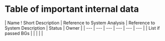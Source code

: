 # Table of important internal data 
| Name ! Short Description | Reference to System Analysis | Reference to System Description | Status | Owner |
| --- | --- | --- | --- | --- | --- |
| List if passed BGs | | | | |

